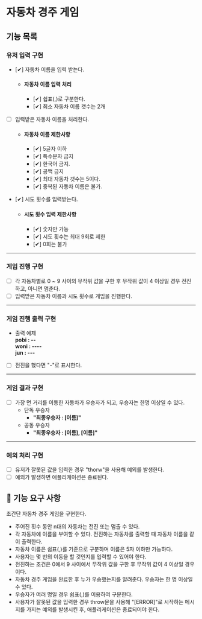 # 자동차 경주 게임

## 기능 목록

### 유저 입력 구현

- [✔] 자동차 이름을 입력 받는다.
  - #### 자동차 이름 입력 처리
    - [✔] 쉽표(,)로 구분한다.
    - [✔] 최소 자동차 이름 갯수는 2개
- [ ] 입력받은 자동차 이름을 처리한다.
  - #### 자동차 이름 제한사항
    - [✔] 5글자 이하
    - [✔] 특수문자 금지
    - [✔] 한국어 금지.
    - [✔] 공백 금지
    - [✔] 최대 자동차 갯수는 5이다.
    - [✔] 중복된 자동차 이름은 불가.
- [✔] 시도 횟수를 입력받는다.
  - #### 시도 횟수 입력 제한사항
    - [✔] 숫자만 가능
    - [✔] 시도 횟수는 최대 9회로 제한
    - [✔] 0회는 불가

---

### 게임 진행 구현

- [ ] 각 자동차별로 0 ~ 9 사이의 무작위 값을 구한 후 무작위 값이 4 이상일 경우 전진하고, 아니면 멈춘다.
- [ ] 입력받은 자동차 이름과 시도 횟수로 게임을 진행한다.

---

### 게임 진행 출력 구현

- 출력 예제  
  **pobi : --  
   woni : ----  
   jun : ---**
- [ ] 전진을 했다면 "-"로 표시한다.

---

### 게임 결과 구현

- [ ] 가장 먼 거리를 이동한 자동차가 우승자가 되고, 우승자는 한명 이상일 수 있다.
  - 단독 우승자
    - **"최종우승자 : [이름]"**
  - 공동 우승자
    - **"최종우승자 : [이름], [이름]"**

---

### 예외 처리 구현

- [ ] 유저가 잘못된 값을 입력한 경우 "thorw"을 사용해 예외를 발생한다.
- [ ] 예외가 발생하면 애플리케이션은 종료된다.

## 🚀 기능 요구 사항

초간단 자동차 경주 게임을 구현한다.

- 주어진 횟수 동안 n대의 자동차는 전진 또는 멈출 수 있다.
- 각 자동차에 이름을 부여할 수 있다. 전진하는 자동차를 출력할 때 자동차 이름을 같이 출력한다.
- 자동차 이름은 쉼표(,)를 기준으로 구분하며 이름은 5자 이하만 가능하다.
- 사용자는 몇 번의 이동을 할 것인지를 입력할 수 있어야 한다.
- 전진하는 조건은 0에서 9 사이에서 무작위 값을 구한 후 무작위 값이 4 이상일 경우이다.
- 자동차 경주 게임을 완료한 후 누가 우승했는지를 알려준다. 우승자는 한 명 이상일 수 있다.
- 우승자가 여러 명일 경우 쉼표(,)를 이용하여 구분한다.
- 사용자가 잘못된 값을 입력한 경우 throw문을 사용해 "[ERROR]"로 시작하는 메시지를 가지는 예외를 발생시킨 후, 애플리케이션은 종료되어야 한다.
